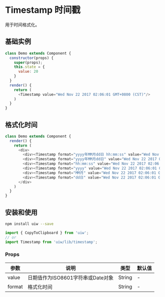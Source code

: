 Timestamp 时间戳
===

用于时间格式化。

## 基础实例

<!--DemoStart--> 
```js
class Demo extends Component {
  constructor(props) {
    super(props);
    this.state = {
      value: 20
    }
  }
  render() {
    return (
      <Timestamp value="Wed Nov 22 2017 02:06:01 GMT+0800 (CST)"/>
    )
  }
}
```
<!--End-->

## 格式化时间

<!--DemoStart--> 
```js
class Demo extends Component {
  render() {
    return (
      <div>
        <div><Timestamp format="yyyy年MM月dd日 hh:mm:ss" value="Wed Nov 22 2017 02:06:01 GMT+0800 (CST)"/></div>
        <div><Timestamp format="yyyy年MM月dd日" value="Wed Nov 22 2017 02:06:01 GMT+0800 (CST)"/></div>
        <div><Timestamp format="hh:mm:ss" value="Wed Nov 22 2017 02:06:01 GMT+0800 (CST)"/></div>
        <div><Timestamp format="yyyy" value="Wed Nov 22 2017 02:06:01 GMT+0800 (CST)"/></div>
        <div><Timestamp format="MM月" value="Wed Nov 22 2017 02:06:01 GMT+0800 (CST)"/></div>
        <div><Timestamp format="dd日" value="Wed Nov 22 2017 02:06:01 GMT+0800 (CST)"/></div>
      </div>
    )
  }
}
```
<!--End-->


## 安装和使用

```bash
npm install uiw --save
```

```js
import { CopyToClipboard } from 'uiw';
// or
import Timestamp from 'uiw/lib/timestamp';
```

### Props

| 参数 | 说明 | 类型 | 默认值 |
|--------- |-------- |--------- |-------- |
| value | 日期值作为ISO8601字符串或Date对象 | String | - |
| format | 格式化时间 | String | - |
